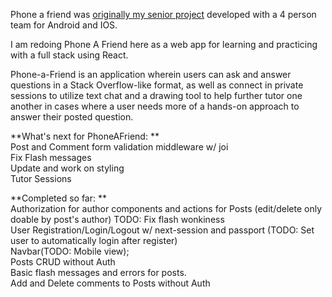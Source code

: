 Phone a friend was [originally my senior project](https://github.com/PhoneAFriend/android) developed with a 4 person team for Android and IOS.  
     
I am redoing Phone A Friend here as a web app for learning and practicing with a full stack using React.  
  
Phone-a-Friend is an application wherein users can ask and answer questions in a Stack Overflow-like format, as well as connect in private sessions to utilize text chat and a drawing tool to help further tutor one another in cases where a user needs more of a hands-on approach to answer their posted question.  
  

**What's next for PhoneAFriend:  **  
Post and Comment form validation middleware w/ joi   
Fix Flash messages  
Update and work on styling    
Tutor Sessions  
            

**Completed so far: **    
Authorization for author components and actions for Posts (edit/delete only doable by post's author) TODO: Fix flash wonkiness  
User Registration/Login/Logout w/ next-session and passport (TODO: Set user to automatically login after register)  
Navbar(TODO: Mobile view);      
Posts CRUD without Auth    
Basic flash messages and errors for posts.    
Add and Delete comments to Posts without Auth    
 
